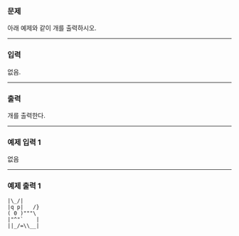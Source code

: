 ### 문제
아래 예제와 같이 개를 출력하시오.
***
### 입력
없음.
***
### 출력
개를 출력한다.
***
### 예제 입력 1
없음
***
### 예제 출력 1
```shell
|\_/|
|q p|   /}
( 0 )"""\
|"^"`    |
||_/=\\__|
```